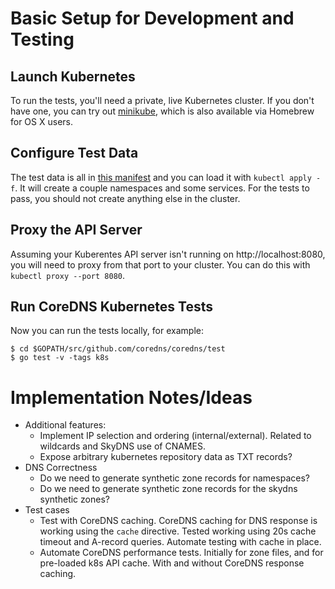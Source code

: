 # Basic Setup for Development and Testing

## Launch Kubernetes

To run the tests, you'll need a private, live Kubernetes cluster. If you don't have one,
you can try out [minikube](https://github.com/kubernetes/minikube), which is
also available via Homebrew for OS X users.

## Configure Test Data

The test data is all in [this manifest](https://github.com/coredns/coredns/blob/master/.travis/kubernetes/dns-test.yaml)
and you can load it with `kubectl apply -f`. It will create a couple namespaces and some services.
For the tests to pass, you should not create anything else in the cluster.

## Proxy the API Server

Assuming your Kuberentes API server isn't running on http://localhost:8080, you will need to proxy from that
port to your cluster. You can do this with `kubectl proxy --port 8080`.

## Run CoreDNS Kubernetes Tests

Now you can run the tests locally, for example:

~~~
$ cd $GOPATH/src/github.com/coredns/coredns/test
$ go test -v -tags k8s
~~~

# Implementation Notes/Ideas

* Additional features:
	* Implement IP selection and ordering (internal/external). Related to
	  wildcards and SkyDNS use of CNAMES.
	* Expose arbitrary kubernetes repository data as TXT records?
* DNS Correctness
	* Do we need to generate synthetic zone records for namespaces?
	* Do we need to generate synthetic zone records for the skydns synthetic zones?
* Test cases
	* Test with CoreDNS caching. CoreDNS caching for DNS response is working
	  using the `cache` directive. Tested working using 20s cache timeout
	  and A-record queries. Automate testing with cache in place.
	* Automate CoreDNS performance tests. Initially for zone files, and for
	  pre-loaded k8s API cache. With and without CoreDNS response caching.
